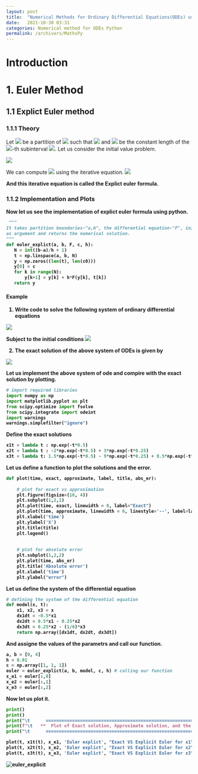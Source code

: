 ```yaml
---
layout: post
title:  "Numerical Methods for Ordinary Differential Equations(ODEs) using Python"
date:   2021-10-30 03:31
categories: Numerical method for ODEs Python
permalink: /archivers/MathsPy
---
```

# Introduction

# 1. Euler Method
## 1.1 Explict Euler method
### 1.1.1 Theory 
Let <img src="https://latex.codecogs.com/svg.latex?\normalsize&space;t_k"/> be a partition of <img src="https://latex.codecogs.com/svg.latex?\normalsize&space;[a,b]"/> such that <img src="https://latex.codecogs.com/svg.latex?\normalsize&space;a=t_0<t_1<\cdots<t_{N-1}<t_{N}=b"/> and <img src="https://latex.codecogs.com/svg.latex?\normalsize;H"/> 
be the constant length of the <img src="https://latex.codecogs.com/svg.latex?\normalsize&space;k"/>-th subinterval 
<img src="https://latex.codecogs.com/svg.latex?\normalsize&space;H = t_k - t_{k-1}"/>. Let us consider the initial value problem.

<img src="https://latex.codecogs.com/svg.latex?\Large&space;\begin{equation}
  \begin{cases}
    y' = F(y, t),      & \quad \text{on } [a, b]\\\\
    y(a) = c,
  \end{cases}
\end{equation}"/>

We can compute <img src="https://latex.codecogs.com/svg.latex?\normalsize&space;y_{k+1}"/> using the iterative equation.<b>
<img src="https://latex.codecogs.com/svg.latex?\normalsize&space;y_{k+1} = y_k + HF(y_k, t_k)"/>

And this iterative equation is called the Explict euler formula.

### 1.1.2 Implementation and Plots
  Now let us see the implementation of explict euler formula using python.
 ```python
  """
It takes partition boundaries-"a,b", the differential equation-"F", initial values-'c', and the step size-'h'
as argument and returns the numerical solution.
"""
def euler_explict(a, b, F, c, h):
    N = int((b-a)/h + 1)
    t = np.linspace(a, b, N)
    y = np.zeros((len(t), len(c0)))
    y[0] = c
    for k in range(N):
        y[k+1] = y[k] + h*F(y[k], t[k])
    return y               
```
#### Example
  
 1. Write code to solve the following system of ordinary differential equations

<img src="https://latex.codecogs.com/svg.latex?\Large&space;\begin{cases}
\frac{dx_1}{dt} = -\frac{1}{2}x_1\\\\
\frac{dx_2}{dt} = \frac{1}{2}x_1-\frac{1}{4}x_2 & \quad \text{ on } [0,4]\\\\ 
\frac{dx_3}{dt} = \frac{1}{4}x_2-\frac{1}{6}x_3
\end{cases}"/>


Subject to the initial conditions <img src="https://latex.codecogs.com/svg.latex?\normalsize&space; x_1(0) = 1, x_2(0) = 1, x_3(0) = 1
"/>

2. The exact solution of the above system of ODEs is given by

<img src="https://latex.codecogs.com/svg.latex?\Large&space;\begin{cases}
x_1(t) =  e^{-t/2}\\
x_2(t)=  -2e^{-t/2}+3e^{-t/4}\\
x_3(t) =  \dfrac{3}{2}e^{-t/2} - 9e^{-t/4} + \dfrac{17}{2}e^{-t/6}
\end{cases}"/>
  
Let us implement the above system of ode and compire with the exact solution by plotting.
  
```python
# import required libraries
import numpy as np
import matplotlib.pyplot as plt
from scipy.optimize import fsolve
from scipy.integrate import odeint
import warnings
warnings.simplefilter("ignore")
```
 
Define the exact solutions
```python
x1t = lambda t : np.exp(-t*0.5)
x2t = lambda t : -2*np.exp(-t*0.5) + 3*np.exp(-t*0.25)
x3t = lambda t: 1.5*np.exp(-t*0.5) - 9*np.exp(-t*0.25) + 8.5*np.exp(-t*1/6)
```
Let us define a function to plot the solutions and the error.
```python 
def plot(time, exact, approximate, label, title, abs_er):
    
    # plot for exact vs approximation
    plt.figure(figsize=(16, 4))
    plt.subplot(1,2,1)
    plt.plot(time, exact, linewidth = 8, label="Exact")
    plt.plot(time, approximate, linewidth = 6, linestyle='--', label=label)
    plt.xlabel('time')
    plt.ylabel('X')
    plt.title(title)
    plt.legend()
    
    
    # plot for absolute error
    plt.subplot(1,2,2)
    plt.plot(time, abs_er)
    plt.title('Absolute error')
    plt.xlabel('time')
    plt.ylabel("error")
```
Let us define the system of the differential equation
```python
# defining the system of the differential equation
def model(x, t):
    x1, x2, x3 = x
    dx1dt = -0.5*x1
    dx2dt = 0.5*x1 - 0.25*x2
    dx3dt = 0.25*x2 - (1/6)*x3
    return np.array([dx1dt, dx2dt, dx3dt])
```
And assigne the values of the parametrs and call our function.
```python
a, b = [0, 4]
h = 0.01
c = np.array([1, 1, 1])
euler = euler_explict(a, b, model, c, h) # calling our function
x_e1 = euler[:,0]
x_e2 = euler[:,1]
x_e3 = euler[:,2]
```
Now let us plot it.
```python
print()
print()
print("\t      =================================================================================")
print(f"\t   **  Plot of Exact solution, Approximate solution, and the error Using Explicit Euler **")
print("\t      ==================================================================================\n")

plot(t, x1t(t), x_e1, 'Euler explict', "Exact VS Explicit Euler for x1", abs(x1t(t) - x_e1))
plot(t, x2t(t), x_e2, 'Euler explict', "Exact VS Explicit Euler for x2", abs(x2t(t) - x_e2))
plot(t, x3t(t), x_e3, 'Euler explict', "Exact VS Explicit Euler for x3", abs(x3t(t) - x_e3))
```
![euler_explicit](https://github.com/luelhagos/luelhagos.github.io/blob/gh-pages/Figures/eu_ex.png?raw=true)
  

